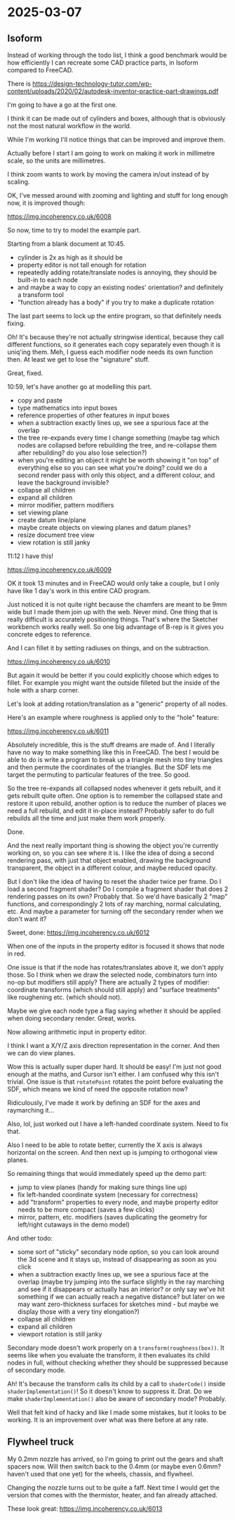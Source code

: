 # 2025-03-07

## Isoform

Instead of working through the todo list, I think a good benchmark would be how
efficiently I can recreate some CAD practice parts, in Isoform compared to FreeCAD.

There is https://design-technology-tutor.com/wp-content/uploads/2020/02/autodesk-inventor-practice-part-drawings.pdf

I'm going to have a go at the first one.

I think it can be made out of cylinders and boxes, although that is obviously not
the most natural workflow in the world.

While I'm working I'll notice things that can be improved and improve them.

Actually before I start I am going to work on making it work in millimetre scale,
so the units are millimetres.

I think zoom wants to work by moving the camera in/out instead of by scaling.

OK, I've messed around with zooming and lighting and stuff for long enough now,
it is improved though:

https://img.incoherency.co.uk/6008

So now, time to try to model the example part.

Starting from a blank document at 10:45.

 * cylinder is 2x as high as it should be
 * property editor is not tall enough for rotation
 * repeatedly adding rotate/translate nodes is annoying, they should be built-in to each node
 * and maybe a way to copy an existing nodes' orientation? and definitely a transform tool
 * "function already has a body" if you try to make a duplicate rotation

The last part seems to lock up the entire program, so that definitely needs fixing.

Oh! It's because they're not actually stringwise identical, because they call
different functions, so it generates each copy separately even though it is uniq'ing
them. Meh, I guess each modifier node needs its own function then. At least we
get to lose the "signature" stuff.

Great, fixed.

10:59, let's have another go at modelling this part.

 * copy and paste
 * type mathematics into input boxes
 * reference properties of other features in input boxes
 * when a subtraction exactly lines up, we see a spurious face at the overlap
 * the tree re-expands every time I change something (maybe tag which nodes are collapsed before rebuilding the tree, and re-collapse them after rebuilding? do you also lose selection?)
 * when you're editing an object it might be worth showing it "on top" of everything
else so you can see what you're doing? could we do a second render pass with only this object, and a different colour, and leave the background invisible?
 * collapse all children
 * expand all children
 * mirror modifier, pattern modifiers
 * set viewing plane
 * create datum line/plane
 * maybe create objects on viewing planes and datum planes?
 * resize document tree view
 * view rotation is still janky

11:12 I have this!

https://img.incoherency.co.uk/6009

OK it took 13 minutes and in FreeCAD would only take a couple, but I only have like
1 day's work in this entire CAD program.

Just noticed it is not quite right because the chamfers are meant to be 9mm wide
but I made them join up with the web. Never mind. One thing that is really difficult
is accurately positioning things. That's where the Sketcher workbench works really well.
So one big advantage of B-rep is it gives you concrete edges to reference.

And I can fillet it by setting radiuses on things, and on the subtraction.

https://img.incoherency.co.uk/6010

But again it would be better if you could explicitly choose which edges to fillet.
For example you might want the outside filleted but the inside of the hole with a sharp
corner.

Let's look at adding rotation/translation as a "generic" property of all nodes.

Here's an example where roughness is applied only to the "hole" feature:

https://img.incoherency.co.uk/6011

Absolutely incredible, this is the stuff dreams are made of. And I literally have no way
to make something like this in FreeCAD. The best I would be able to do is write a
program to break up a triangle mesh into tiny triangles and then permute the
coordinates of the triangles. But the SDF lets me target the permuting to particular
features of the tree. So good.

So the tree re-expands all collapsed nodes whenever it gets rebuilt, and it gets rebuilt
quite often. One option is to remember the collapsed state and restore it upon rebuild,
another option is to reduce the number of places we need a full rebuild, and edit it
in-place instead? Probably safer to do full rebuilds all the time and just make them
work properly.

Done.

And the next really important thing is showing the object you're currently working on,
so you can see where it is. I like the idea of doing a second rendering pass,
with just that object enabled, drawing the background transparent, the object in
a different colour, and maybe reduced opacity.

But I don't like the idea of having to reset the shader twice per frame. Do I load
a second fragment shader? Do I compile a fragment shader that does 2 rendering passes
on its own? Probably that. So we'd have basically 2 "map" functions, and correspondingly
2 lots of ray marching, normal calculating, etc. And maybe a parameter for turning
off the secondary render when we don't want it?

Sweet, done: https://img.incoherency.co.uk/6012

When one of the inputs in the property editor is focused it shows that node in red.

One issue is that if the node has rotates/translates above it, we don't apply those.
So I think when we draw the selected node, combinators turn into no-op but modifiers
still apply? There are actually 2 types of modifier: coordinate transforms (which should
still apply) and "surface treatments" like roughening etc. (which should not).

Maybe we give each node type a flag saying whether it should be applied when doing
secondary render. Great, works.

Now allowing arithmetic input in property editor.

I think I want a X/Y/Z axis direction representation in the corner. And then we can do
view planes.

Wow this is actually super duper hard. It should be easy! I'm just not good enough at
the maths, and Cursor isn't either. I am confused why this isn't trivial. One issue
is that `rotatePoint` rotates the point before evaluating the SDF, which means we
kind of need the opposite rotation now?

Ridiculously, I've made it work by defining an SDF for the axes and raymarching it...

Also, lol, just worked out I have a left-handed coordinate system. Need to fix that.

Also I need to be able to rotate better, currently the X axis is always horizontal
on the screen. And then next up is jumping to orthogonal view planes.

So remaining things that would immediately speed up the demo part:

 * jump to view planes (handy for making sure things line up)
 * fix left-handed coordinate system (necessary for correctness)
 * add "transform" properties to every node, and maybe property editor needs to be more compact (saves a few clicks)
 * mirror, pattern, etc. modifiers (saves duplicating the geometry for left/right cutaways in the demo model)

And other todo:

 * some sort of "sticky" secondary node option, so you can look around the 3d scene and it stays up, instead of disappearing as soon as you click
 * when a subtraction exactly lines up, we see a spurious face at the overlap (maybe try jumping into the surface slightly in the ray marching and see if it disappears or actually has an interior? or only say we've hit something if we can actually reach a negative distance? but later on we may want zero-thickness surfaces for sketches mind - but maybe we display those with a very tiny elongation?)
 * collapse all children
 * expand all children
 * viewport rotation is still janky

Secondary mode doesn't work properly on a `transform(roughness(box))`. It seems like
when you evaluate the transform, it then evaluates its child nodes in full, without
checking whether they should be suppressed because of secondary mode.

Ah! It's because the transform calls its child by a call to
`shaderCode()` inside `shaderImplementation()`! So it doesn't know to suppress it.
Drat. Do we make `shaderImplementation()` also be aware of secondary mode? Probably.

Well that felt kind of hacky and like I made some mistakes, but it looks to be working.
It is an improvement over what was there before at any rate.

## Flywheel truck

My 0.2mm nozzle has arrived, so I'm going to print out the gears and shaft spacers
now. Will then switch back to the 0.4mm (or maybe even 0.6mm? haven't used that one yet)
for the wheels, chassis, and flywheel.

Changing the nozzle turns out to be quite a faff. Next time I would get the version
that comes with the thermistor, heater, and fan already attached.

These look great: https://img.incoherency.co.uk/6013
